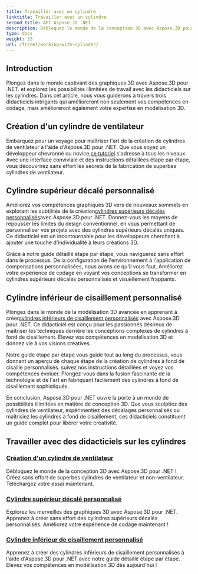 ```yaml
---
title: Travailler avec un cylindre
linktitle: Travailler avec un cylindre
second_title: API Aspose.3D .NET
description: Débloquez le monde de la conception 3D avec Aspose.3D pour .NET]. Créez sans effort de superbes cylindres de ventilateur et non-ventilateur. Téléchargez votre essai maintenant !
type: docs
weight: 33
url: /fr/net/working-with-cylinder/
---
```

## Introduction

Plongez dans le monde captivant des graphiques 3D avec Aspose.3D pour .NET. et explorez les possibilités illimitées de travail avec les didacticiels sur les cylindres. Dans cet article, nous vous guiderons à travers trois didacticiels intrigants qui amélioreront non seulement vos compétences en codage, mais amélioreront également votre expertise en modélisation 3D.

## Création d'un cylindre de ventilateur

 Embarquez pour un voyage pour maîtriser l'art de la création de cylindres de ventilateur à l'aide d'Aspose.3D pour .NET. Que vous soyez un développeur chevronné ou novice,[ce tutoriel](./create-fan-cylinder/) s'adresse à tous les niveaux. Avec une interface conviviale et des instructions détaillées étape par étape, vous découvrirez sans effort les secrets de la fabrication de superbes cylindres de ventilateur.

## Cylindre supérieur décalé personnalisé

 Améliorez vos compétences graphiques 3D vers de nouveaux sommets en explorant les subtilités de la création[cylindres supérieurs décalés personnalisés](./customized-offset-top-cylinder/)avec Aspose.3D pour .NET. Donnez-vous les moyens de repousser les limites du design conventionnel, en vous permettant de personnaliser vos projets avec des cylindres supérieurs décalés uniques. Ce didacticiel est un incontournable pour les développeurs cherchant à ajouter une touche d'individualité à leurs créations 3D.

Grâce à notre guide détaillé étape par étape, vous naviguerez sans effort dans le processus. De la configuration de l'environnement à l'application de compensations personnalisées, nous avons ce qu'il vous faut. Améliorez votre expérience de codage en voyant vos conceptions se transformer en cylindres supérieurs décalés personnalisés et visuellement frappants.

## Cylindre inférieur de cisaillement personnalisé

 Plongez dans le monde de la modélisation 3D avancée en apprenant à créer[cylindres inférieurs de cisaillement personnalisés](./customized-shear-bottom-cylinder/) avec Aspose.3D pour .NET. Ce didacticiel est conçu pour les passionnés désireux de maîtriser les techniques derrière les conceptions complexes de cylindres à fond de cisaillement. Élevez vos compétences en modélisation 3D et donnez vie à vos visions créatives.

Notre guide étape par étape vous guide tout au long du processus, vous donnant un aperçu de chaque étape de la création de cylindres à fond de cisaille personnalisés. suivez nos instructions détaillées et voyez vos compétences évoluer. Plongez-vous dans la fusion fascinante de la technologie et de l'art en fabriquant facilement des cylindres à fond de cisaillement sophistiqués.

En conclusion, Aspose.3D pour .NET ouvre la porte à un monde de possibilités illimitées en matière de conception 3D. Que vous sculptiez des cylindres de ventilateur, expérimentiez des décalages personnalisés ou maîtrisiez les cylindres à fond de cisaillement, ces didacticiels constituent un guide complet pour libérer votre créativité. 
## Travailler avec des didacticiels sur les cylindres
### [Création d'un cylindre de ventilateur](./create-fan-cylinder/)
Débloquez le monde de la conception 3D avec Aspose.3D pour .NET ! Créez sans effort de superbes cylindres de ventilateur et non-ventilateur. Téléchargez votre essai maintenant.
### [Cylindre supérieur décalé personnalisé](./customized-offset-top-cylinder/)
Explorez les merveilles des graphiques 3D avec Aspose.3D pour .NET. Apprenez à créer sans effort des cylindres supérieurs décalés personnalisés. Améliorez votre expérience de codage maintenant !
### [Cylindre inférieur de cisaillement personnalisé](./customized-shear-bottom-cylinder/)
Apprenez à créer des cylindres inférieurs de cisaillement personnalisés à l'aide d'Aspose.3D pour .NET avec notre guide détaillé étape par étape. Élevez vos compétences en modélisation 3D dès aujourd'hui !